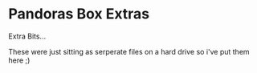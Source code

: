 # Pandoras Box Extras
 Extra Bits...
 
 These were just sitting as serperate files on a hard drive so i've put them here ;)
